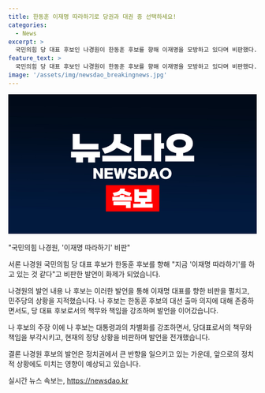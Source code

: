 ```yaml
---
title: 한동훈 이재명 따라하기로 당권과 대권 중 선택하세요!
categories:
  - News
excerpt: >
  국민의힘 당 대표 후보인 나경원이 한동훈 후보를 향해 이재명을 모방하고 있다며 비판했다. 나 후보는 이재명을 향한 비난을 통해 한동훈의 대선 출마 의지를 지지하며, 당 대표 후보가 대권과 당권을 병행하는 것은 위험하다고 지적했다. 또한, 한동훈 후보가 당헌·당규에 따라 당 대표직에서 물러나지 않을 경우 한재명이 될 것이라고 경고했다. 이러한 발언들은 국민의힘 내부에서의 갈등을 드러내며, 향후 정당의 방향성에 대한 논란을 일으키고 있다.
feature_text: >
  국민의힘 당 대표 후보인 나경원이 한동훈 후보를 향해 이재명을 모방하고 있다며 비판했다. 나 후보는 이재명을 향한 비난을 통해 한동훈의 대선 출마 의지를 지지하며, 당 대표 후보가 대권과 당권을 병행하는 것은 위험하다고 지적했다. 또한, 한동훈 후보가 당헌·당규에 따라 당 대표직에서 물러나지 않을 경우 한재명이 될 것이라고 경고했다. 이러한 발언들은 국민의힘 내부에서의 갈등을 드러내며, 향후 정당의 방향성에 대한 논란을 일으키고 있다.
image: '/assets/img/newsdao_breakingnews.jpg'
---
```


<p><img src="/assets/img/newsdao_breakingnews.jpg" alt="implanttips 속보" /></p>

<p>"국민의힘 나경원, '이재명 따라하기' 비판"</p>

<p>서론
나경원 국민의힘 당 대표 후보가 한동훈 후보를 향해 "지금 '이재명 따라하기'를 하고 있는 것 같다"고 비판한 발언이 화제가 되었습니다.</p>

<p>나경원의 발언 내용
나 후보는 이러한 발언을 통해 이재명 대표를 향한 비판을 펼치고, 민주당의 상황을 지적했습니다. 나 후보는 한동훈 후보의 대선 출마 의지에 대해 존중하면서도, 당 대표 후보로서의 책무와 책임을 강조하며 발언을 이어갔습니다.</p>

<p>나 후보의 주장
이에 나 후보는 대통령과의 차별화를 강조하면서, 당대표로서의 책무와 책임을 부각시키고, 현재의 정당 상황을 비판하며 발언을 전개했습니다.</p>

<p>결론
나경원 후보의 발언은 정치권에서 큰 반향을 일으키고 있는 가운데, 앞으로의 정치적 상황에도 미치는 영향이 예상되고 있습니다.</p>
실시간 뉴스 속보는, <a href="https://newsdao.kr" rel="dofollow">https://newsdao.kr</a>


